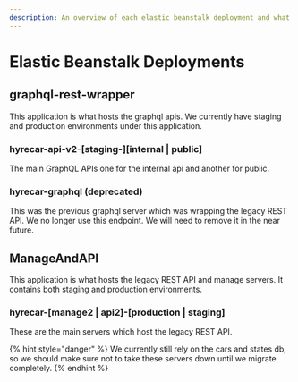 ```yaml
---
description: An overview of each elastic beanstalk deployment and what it is.
---
```


# Elastic Beanstalk Deployments

## graphql-rest-wrapper

This application is what hosts the graphql apis. We currently have staging and production environments under this application.

### hyrecar-api-v2-\[staging-\]\[internal \| public\]

The main GraphQL APIs one for the internal api and another for public.

### hyrecar-graphql \(deprecated\)

This was the previous graphql server which was wrapping the legacy REST API. We no longer use this endpoint. We will need to remove it in the near future.



## ManageAndAPI

This application is what hosts the legacy REST API and manage servers. It contains both staging and production environments.

### hyrecar-\[manage2 \| api2\]-\[production \| staging\]

These are the main servers which host the legacy REST API. 

{% hint style="danger" %}
We currently still rely on the cars and states db, so we should make sure not to take these servers down until we migrate completely.
{% endhint %}



